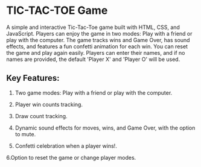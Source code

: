 # TIC-TAC-TOE Game

A simple and interactive Tic-Tac-Toe game built with HTML, CSS, and JavaScript. Players can enjoy the game in two modes: Play with a friend or play with the computer. The game tracks wins and Game Over, has sound effects, and features a fun confetti animation for each win. You can reset the game and play again easily. Players can enter their names, and if no names are provided, the default 'Player X' and 'Player O' will be used. 

## Key Features:

1. Two game modes: Play with a friend or play with the computer.

2.  Player win counts tracking.
   
3.  Draw count tracking.

4. Dynamic sound effects for moves, wins, and Game Over, with the option to mute.

5. Confetti celebration when a player wins!.

6.Option to reset the game or change player modes.


